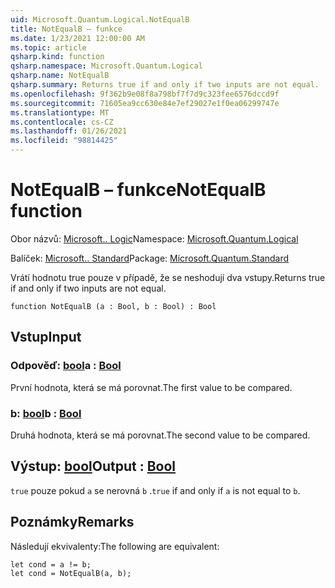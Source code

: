 ```yaml
---
uid: Microsoft.Quantum.Logical.NotEqualB
title: NotEqualB – funkce
ms.date: 1/23/2021 12:00:00 AM
ms.topic: article
qsharp.kind: function
qsharp.namespace: Microsoft.Quantum.Logical
qsharp.name: NotEqualB
qsharp.summary: Returns true if and only if two inputs are not equal.
ms.openlocfilehash: 9f362b9e08f8a798bf7f7d9c323fee6576dccd9f
ms.sourcegitcommit: 71605ea9cc630e84e7ef29027e1f0ea06299747e
ms.translationtype: MT
ms.contentlocale: cs-CZ
ms.lasthandoff: 01/26/2021
ms.locfileid: "98814425"
---
```

# <a name="notequalb-function"></a><span data-ttu-id="5128d-102">NotEqualB – funkce</span><span class="sxs-lookup"><span data-stu-id="5128d-102">NotEqualB function</span></span>

<span data-ttu-id="5128d-103">Obor názvů: [Microsoft.. Logic](xref:Microsoft.Quantum.Logical)</span><span class="sxs-lookup"><span data-stu-id="5128d-103">Namespace: [Microsoft.Quantum.Logical](xref:Microsoft.Quantum.Logical)</span></span>

<span data-ttu-id="5128d-104">Balíček: [Microsoft.. Standard](https://nuget.org/packages/Microsoft.Quantum.Standard)</span><span class="sxs-lookup"><span data-stu-id="5128d-104">Package: [Microsoft.Quantum.Standard](https://nuget.org/packages/Microsoft.Quantum.Standard)</span></span>


<span data-ttu-id="5128d-105">Vrátí hodnotu true pouze v případě, že se neshodují dva vstupy.</span><span class="sxs-lookup"><span data-stu-id="5128d-105">Returns true if and only if two inputs are not equal.</span></span>

```qsharp
function NotEqualB (a : Bool, b : Bool) : Bool
```


## <a name="input"></a><span data-ttu-id="5128d-106">Vstup</span><span class="sxs-lookup"><span data-stu-id="5128d-106">Input</span></span>

### <a name="a--bool"></a><span data-ttu-id="5128d-107">Odpověď: [bool](xref:microsoft.quantum.lang-ref.bool)</span><span class="sxs-lookup"><span data-stu-id="5128d-107">a : [Bool](xref:microsoft.quantum.lang-ref.bool)</span></span>

<span data-ttu-id="5128d-108">První hodnota, která se má porovnat.</span><span class="sxs-lookup"><span data-stu-id="5128d-108">The first value to be compared.</span></span>


### <a name="b--bool"></a><span data-ttu-id="5128d-109">b: [bool](xref:microsoft.quantum.lang-ref.bool)</span><span class="sxs-lookup"><span data-stu-id="5128d-109">b : [Bool](xref:microsoft.quantum.lang-ref.bool)</span></span>

<span data-ttu-id="5128d-110">Druhá hodnota, která se má porovnat.</span><span class="sxs-lookup"><span data-stu-id="5128d-110">The second value to be compared.</span></span>



## <a name="output--bool"></a><span data-ttu-id="5128d-111">Výstup: [bool](xref:microsoft.quantum.lang-ref.bool)</span><span class="sxs-lookup"><span data-stu-id="5128d-111">Output : [Bool](xref:microsoft.quantum.lang-ref.bool)</span></span>

<span data-ttu-id="5128d-112">`true` pouze pokud `a` se nerovná `b` .</span><span class="sxs-lookup"><span data-stu-id="5128d-112">`true` if and only if `a` is not equal to `b`.</span></span>

## <a name="remarks"></a><span data-ttu-id="5128d-113">Poznámky</span><span class="sxs-lookup"><span data-stu-id="5128d-113">Remarks</span></span>

<span data-ttu-id="5128d-114">Následují ekvivalenty:</span><span class="sxs-lookup"><span data-stu-id="5128d-114">The following are equivalent:</span></span>

```qsharp
let cond = a != b;
let cond = NotEqualB(a, b);
```
